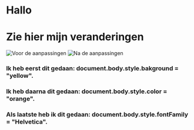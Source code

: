 # Hallo 

# Zie hier mijn veranderingen

![Voor de aanpassingen]("Before.png")
![Na de aanpassingen]("After.png")

### Ik heb eerst dit gedaan: document.body.style.bakground = "yellow".
### Ik heb daarna dit gedaan: document.body.style.color = "orange".
### Als laatste heb ik dit gedaan: document.body.style.fontFamily = "Helvetica".
